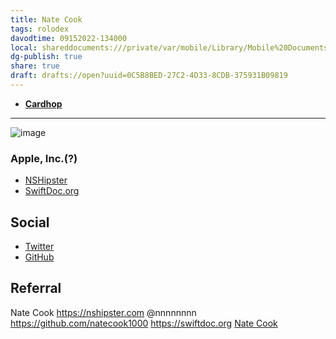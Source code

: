 ```yaml
---
title: Nate Cook
tags: rolodex
davodtime: 09152022-134000
local: shareddocuments:///private/var/mobile/Library/Mobile%20Documents/iCloud~md~obsidian/Documents/OBSHIDDIAN/drafts/0C5B8BED-27C2-4D33-8CDB-375931B09819.md
dg-publish: true
share: true
draft: drafts://open?uuid=0C5B8BED-27C2-4D33-8CDB-375931B09819
---
```


- [**Cardhop**](x-cardhop://show?id=contact:D63E4C44-B9DB-4584-8F12-15BF22267957&contact=Nate%20Cook)

---

![image](https://user-images.githubusercontent.com/43663476/113515691-a774f080-953b-11eb-923f-5a308e89450a.jpeg)

### Apple, Inc.(?)

- [NSHipster](https://nshipster.com)
- [SwiftDoc.org](https://swiftdoc.org)

## Social
- [Twitter](https://twitter.com/nnnnnnnn)
- [GitHub](https://github.com/natecook1000)

## Referral

Nate Cook
https://nshipster.com
@nnnnnnnn
https://github.com/natecook1000
https://swiftdoc.org
[Nate Cook](drafts://open?uuid=0C5B8BED-27C2-4D33-8CDB-375931B09819)